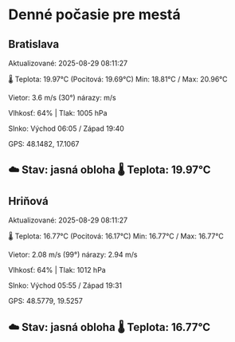 ﻿# Denné počasie pre mestá

## Bratislava
Aktualizované: 2025-08-29 08:11:27

🌡️ Teplota: 19.97°C 
(Pocitová: 19.69°C)
Min: 18.81°C / Max: 20.96°C

Vietor: 3.6 m/s    (30°) 
nárazy:  m/s

Vlhkosť: 64% | Tlak: 1005 hPa

Slnko: Východ 06:05 / Západ 19:40

GPS: 48.1482, 17.1067

☁️ Stav: jasná obloha        🌡️ Teplota: 19.97°C
---

## Hriňová
Aktualizované: 2025-08-29 08:11:27

🌡️ Teplota: 16.77°C 
(Pocitová: 16.17°C)
Min: 16.77°C / Max: 16.77°C

Vietor: 2.08 m/s (99°)
nárazy: 2.94 m/s

Vlhkosť: 64% | Tlak: 1012 hPa

Slnko: Východ 05:55 / Západ 19:31

GPS: 48.5779, 19.5257

☁️ Stav: jasná obloha        🌡️ Teplota: 16.77°C
---
